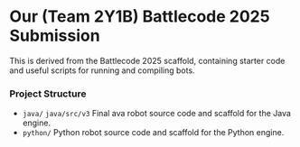 # Our (Team 2Y1B) Battlecode 2025 Submission

This is derived from the Battlecode 2025 scaffold, containing starter code and useful scripts for running and compiling bots.

### Project Structure

- `java/`
  `java/src/v3`
   Final ava robot source code and scaffold for the Java engine. 
- `python/`
   Python robot source code and scaffold for the Python engine. 

